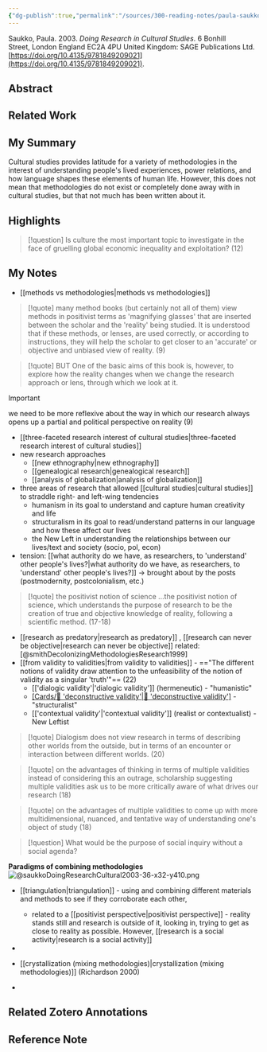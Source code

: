 ```yaml
---
{"dg-publish":true,"permalink":"/sources/300-reading-notes/paula-saukko-2003/","title":"Doing Research in Cultural Studies","tags":["🤓","🔥"]}
---
```


Saukko, Paula. 2003. _Doing Research in Cultural Studies_. 6 Bonhill Street, London England EC2A 4PU United Kingdom: SAGE Publications Ltd. [https://doi.org/10.4135/9781849209021](https://doi.org/10.4135/9781849209021).



## Abstract

## Related Work

## My Summary

Cultural studies provides latitude for a variety of methodologies in the interest of understanding people's lived experiences, power relations, and how language shapes these elements of human life. However, this does not mean that methodologies do not exist or completely done away with in cultural studies, but that not much has been written about it.

## Highlights

> [!question] Is culture the most important topic to investigate in the face of gruelling global economic inequality and exploitation? (12)

## My Notes

- [[methods vs methodologies\|methods vs methodologies]] 

>[!quote]
> many method books (but certainly not all of them) view methods in positivist terms as 'magnifying glasses' that are inserted between the scholar and the 'reality' being studied. It is understood that if these methods, or lenses, are used correctly, or according to instructions, they will help the scholar to get closer to an 'accurate' or objective and unbiased view of reality. (9)

> [!quote] BUT
> One of the basic aims of this book is, however, to explore how the reality changes when we change the research approach or lens, through which we look at it.

> [!important]
> we need to be more reflexive about the way in which our research always opens up a partial and political perspective on reality (9)

- [[three-faceted research interest of cultural studies\|three-faceted research interest of cultural studies]]
- new research approaches
	- [[new ethnography\|new ethnography]]
	- [[genealogical research\|genealogical research]]
	- [[analysis of globalization\|analysis of globalization]]
- three areas of research that allowed [[cultural studies\|cultural studies]] to straddle right- and left-wing tendencies 
	- humanism in its goal to understand and capture human creativity and life
	- structuralism in its goal to read/understand patterns in our language and how these affect our lives
	- the New Left in understanding the relationships between our lives/text and society (socio, pol, econ)
- tension: [[what authority do we have, as researchers, to 'understand' other people's lives?\|what authority do we have, as researchers, to 'understand' other people's lives?]] -> brought about by the posts (postmodernity, postcolonialism, etc.)

>[!quote] the positivist notion of science
>...the positivist notion of science, which understands the purpose of research to be the creation of true and objective knowledge of reality, following a scientific method. (17-18)

- [[research as predatory\|research as predatory]] , [[research can never be objective\|research can never be objective]] related: [@smithDecolonizingMethodologiesResearch1999]
- [[from validity to validities\|from validity to validities]] - =="The different notions of validity draw attention to the unfeasibility of the notion of validity as a singular 'truth'"== (22)
	- [['dialogic validity'\|'dialogic validity']] (hermeneutic) - "humanistic" 
	- [[Cards/🌱 'deconstructive validity'\|🌱 'deconstructive validity']](poststructuralist) - "structuralist"
    - [['contextual validity'\|'contextual validity']] (realist or contextualist) - New Leftist

>[!quote] Dialogism does not view research in terms of describing other worlds from the outside, but in terms of an encounter or interaction between different worlds. (20)

>[!quote] on the advantages of thinking in terms of multiple validities
>instead of considering this an outrage, scholarship suggesting multiple validities ask us to be more critically aware of what drives our research (18)

>[!quote] on the advantages of multiple validities
>to come up with more multidimensional, nuanced, and tentative way of understanding one's object of study (18)
>

> [!question] What would be the purpose of social inquiry without a social agenda?

**Paradigms of combining methodologies**
![@saukkoDoingResearchCultural2003-36-x32-y410.png](/img/user/Extras/Images/@saukkoDoingResearchCultural2003-36-x32-y410.png)

-  [[triangulation\|triangulation]] - using and combining different materials and methods to see if they corroborate each other,
	- related to a [[positivist perspective\|positivist perspective]] - reality stands still and research is outside of it, looking in, trying to get as close to reality as possible. However, [[research is a social activity\|research is a social activity]]
- 


- [[crystallization (mixing methodologies)\|crystallization (mixing methodologies)]] (Richardson 2000)
- 





## Related Zotero Annotations


## Reference Note

